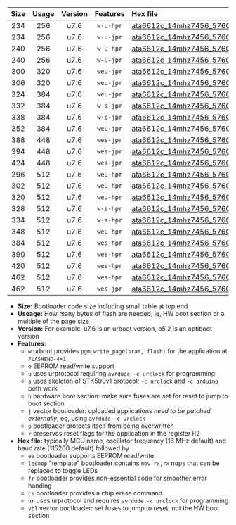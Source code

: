 |Size|Usage|Version|Features|Hex file|
|:-:|:-:|:-:|:-:|:--|
|234|256|u7.6|`w-u-hpr`|[ata6612c_14mhz7456_57600bps_ur.hex](https://raw.githubusercontent.com/stefanrueger/urboot/main//ata6612c_14mhz7456_57600bps_ur.hex)|
|234|256|u7.6|`w-u-jpr`|[ata6612c_14mhz7456_57600bps_ur_vbl.hex](https://raw.githubusercontent.com/stefanrueger/urboot/main//ata6612c_14mhz7456_57600bps_ur_vbl.hex)|
|240|256|u7.6|`w-u-hpr`|[ata6612c_14mhz7456_57600bps_lednop_ur.hex](https://raw.githubusercontent.com/stefanrueger/urboot/main//ata6612c_14mhz7456_57600bps_lednop_ur.hex)|
|240|256|u7.6|`w-u-jpr`|[ata6612c_14mhz7456_57600bps_lednop_ur_vbl.hex](https://raw.githubusercontent.com/stefanrueger/urboot/main//ata6612c_14mhz7456_57600bps_lednop_ur_vbl.hex)|
|300|320|u7.6|`weu-jpr`|[ata6612c_14mhz7456_57600bps_ee_ur_vbl.hex](https://raw.githubusercontent.com/stefanrueger/urboot/main//ata6612c_14mhz7456_57600bps_ee_ur_vbl.hex)|
|306|320|u7.6|`weu-jpr`|[ata6612c_14mhz7456_57600bps_ee_lednop_ur_vbl.hex](https://raw.githubusercontent.com/stefanrueger/urboot/main//ata6612c_14mhz7456_57600bps_ee_lednop_ur_vbl.hex)|
|324|384|u7.6|`weu-jpr`|[ata6612c_14mhz7456_57600bps_ee_lednop_fr_ur_vbl.hex](https://raw.githubusercontent.com/stefanrueger/urboot/main//ata6612c_14mhz7456_57600bps_ee_lednop_fr_ur_vbl.hex)|
|332|384|u7.6|`w-s-jpr`|[ata6612c_14mhz7456_57600bps_vbl.hex](https://raw.githubusercontent.com/stefanrueger/urboot/main//ata6612c_14mhz7456_57600bps_vbl.hex)|
|338|384|u7.6|`w-s-jpr`|[ata6612c_14mhz7456_57600bps_lednop_vbl.hex](https://raw.githubusercontent.com/stefanrueger/urboot/main//ata6612c_14mhz7456_57600bps_lednop_vbl.hex)|
|352|384|u7.6|`weu-jpr`|[ata6612c_14mhz7456_57600bps_ee_lednop_fr_ce_ur_vbl.hex](https://raw.githubusercontent.com/stefanrueger/urboot/main//ata6612c_14mhz7456_57600bps_ee_lednop_fr_ce_ur_vbl.hex)|
|388|448|u7.6|`wes-jpr`|[ata6612c_14mhz7456_57600bps_ee_vbl.hex](https://raw.githubusercontent.com/stefanrueger/urboot/main//ata6612c_14mhz7456_57600bps_ee_vbl.hex)|
|394|448|u7.6|`wes-jpr`|[ata6612c_14mhz7456_57600bps_ee_lednop_vbl.hex](https://raw.githubusercontent.com/stefanrueger/urboot/main//ata6612c_14mhz7456_57600bps_ee_lednop_vbl.hex)|
|424|448|u7.6|`wes-jpr`|[ata6612c_14mhz7456_57600bps_ee_lednop_fr_vbl.hex](https://raw.githubusercontent.com/stefanrueger/urboot/main//ata6612c_14mhz7456_57600bps_ee_lednop_fr_vbl.hex)|
|296|512|u7.6|`weu-hpr`|[ata6612c_14mhz7456_57600bps_ee_ur.hex](https://raw.githubusercontent.com/stefanrueger/urboot/main//ata6612c_14mhz7456_57600bps_ee_ur.hex)|
|302|512|u7.6|`weu-hpr`|[ata6612c_14mhz7456_57600bps_ee_lednop_ur.hex](https://raw.githubusercontent.com/stefanrueger/urboot/main//ata6612c_14mhz7456_57600bps_ee_lednop_ur.hex)|
|320|512|u7.6|`weu-hpr`|[ata6612c_14mhz7456_57600bps_ee_lednop_fr_ur.hex](https://raw.githubusercontent.com/stefanrueger/urboot/main//ata6612c_14mhz7456_57600bps_ee_lednop_fr_ur.hex)|
|328|512|u7.6|`w-s-hpr`|[ata6612c_14mhz7456_57600bps.hex](https://raw.githubusercontent.com/stefanrueger/urboot/main//ata6612c_14mhz7456_57600bps.hex)|
|334|512|u7.6|`w-s-hpr`|[ata6612c_14mhz7456_57600bps_lednop.hex](https://raw.githubusercontent.com/stefanrueger/urboot/main//ata6612c_14mhz7456_57600bps_lednop.hex)|
|348|512|u7.6|`weu-hpr`|[ata6612c_14mhz7456_57600bps_ee_lednop_fr_ce_ur.hex](https://raw.githubusercontent.com/stefanrueger/urboot/main//ata6612c_14mhz7456_57600bps_ee_lednop_fr_ce_ur.hex)|
|384|512|u7.6|`wes-hpr`|[ata6612c_14mhz7456_57600bps_ee.hex](https://raw.githubusercontent.com/stefanrueger/urboot/main//ata6612c_14mhz7456_57600bps_ee.hex)|
|390|512|u7.6|`wes-hpr`|[ata6612c_14mhz7456_57600bps_ee_lednop.hex](https://raw.githubusercontent.com/stefanrueger/urboot/main//ata6612c_14mhz7456_57600bps_ee_lednop.hex)|
|420|512|u7.6|`wes-hpr`|[ata6612c_14mhz7456_57600bps_ee_lednop_fr.hex](https://raw.githubusercontent.com/stefanrueger/urboot/main//ata6612c_14mhz7456_57600bps_ee_lednop_fr.hex)|
|462|512|u7.6|`wes-hpr`|[ata6612c_14mhz7456_57600bps_ee_lednop_fr_ce.hex](https://raw.githubusercontent.com/stefanrueger/urboot/main//ata6612c_14mhz7456_57600bps_ee_lednop_fr_ce.hex)|
|462|512|u7.6|`wes-jpr`|[ata6612c_14mhz7456_57600bps_ee_lednop_fr_ce_vbl.hex](https://raw.githubusercontent.com/stefanrueger/urboot/main//ata6612c_14mhz7456_57600bps_ee_lednop_fr_ce_vbl.hex)|

- **Size:** Bootloader code size including small table at top end
- **Useage:** How many bytes of flash are needed, ie, HW boot section or a multiple of the page size
- **Version:** For example, u7.6 is an urboot version, o5.2 is an optiboot version
- **Features:**
  + `w` urboot provides `pgm_write_page(sram, flash)` for the application at `FLASHEND-4+1`
  + `e` EEPROM read/write support
  + `u` uses urprotocol requiring `avrdude -c urclock` for programming
  + `s` uses skeleton of STK500v1 protocol; `-c urclock` and `-c arduino` both work
  + `h` hardware boot section: make sure fuses are set for reset to jump to boot section
  + `j` vector bootloader: uploaded applications *need to be patched externally*, eg, using `avrdude -c urclock`
  + `p` bootloader protects itself from being overwritten
  + `r` preserves reset flags for the application in the register R2
- **Hex file:** typically MCU name, oscillator frequency (16 MHz default) and baud rate (115200 default) followed by
  + `ee` bootloader supports EEPROM read/write
  + `lednop` "template" bootloader contains `mov rx,rx` nops that can be replaced to toggle LEDs
  + `fr` bootloader provides non-essential code for smoother error handing
  + `ce` bootloader provides a chip erase command
  + `ur` uses urprotocol and requires `avrdude -c urclock` for programming
  + `vbl` vector bootloader: set fuses to jump to reset, not the HW boot section
